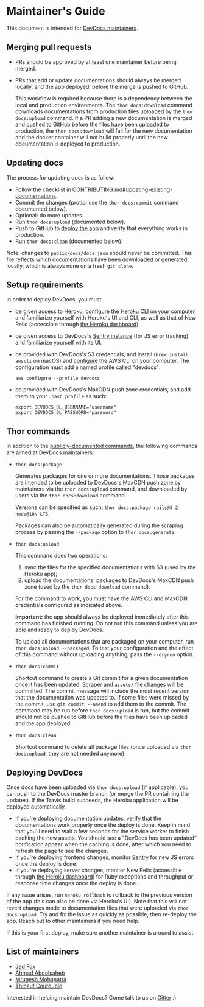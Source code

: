 # Maintainer's Guide

This document is intended for [DevDocs maintainers](#list-of-maintainers).

## Merging pull requests

- PRs should be approved by at least one maintainer before being merged.

- PRs that add or update documentations should always be merged locally, and the app deployed, before the merge is pushed to GitHub.

  This workflow is required because there is a dependency between the local and production environments. The `thor docs:download` command downloads documentations from production files uploaded by the `thor docs:upload` command. If a PR adding a new documentation is merged and pushed to GitHub before the files have been uploaded to production, the `thor docs:download` will fail for the new documentation and the docker container will not build properly until the new documentation is deployed to production.

## Updating docs

The process for updating docs is as follow:

- Follow the checklist in [CONTRIBUTING.md#updating-existing-documentations](../.github/CONTRIBUTING.md#updating-existing-documentations).
- Commit the changes (protip: use the `thor docs:commit` command documented below).
- Optional: do more updates.
- Run `thor docs:upload` (documented below).
- Push to GitHub to [deploy the app](#deploying-devdocs) and verify that everything works in production.
- Run `thor docs:clean` (documented below).

Note: changes to `public/docs/docs.json` should never be committed. This file reflects which documentations have been downloaded or generated locally, which is always none on a fresh `git clone`.

## Setup requirements

In order to deploy DevDocs, you must:

- be given access to Heroku, [configure the Heroku CLI](https://devcenter.heroku.com/articles/heroku-cli) on your computer, and familiarize yourself with Heroku's UI and CLI, as well as that of New Relic (accessible through [the Heroku dashboard](https://dashboard.heroku.com/apps/devdocs)).

- be given access to DevDocs's [Sentry instance](https://sentry.io/devdocs/devdocs-js/) (for JS error tracking) and familiarize yourself with its UI.

- be provided with DevDocs's S3 credentials, and install (`brew install awscli` on macOS) and [configure](https://docs.aws.amazon.com/cli/latest/reference/configure/) the AWS CLI on your computer. The configuration must add a named profile called "devdocs":
  ```
  aws configure --profile devdocs
  ```

- be provided with DevDocs's MaxCDN push zone credentials, and add them to your `.bash_profile` as such:
  ```
  export DEVDOCS_DL_USERNAME="username"
  export DEVDOCS_DL_PASSWORD="password"
  ```

## Thor commands

In addition to the [publicly-documented commands](https://github.com/freeCodeCamp/devdocs#available-commands), the following commands are aimed at DevDocs maintainers:

- `thor docs:package`

  Generates packages for one or more documentations. Those packages are intended to be uploaded to DevDocs's MaxCDN push zone by maintainers via the `thor docs:upload` command, and downloaded by users via the `thor docs:download` command.

  Versions can be specified as such: `thor docs:package rails@5.2 node@10\ LTS`.

  Packages can also be automatically generated during the scraping process by passing the `--package` option to `thor docs:generate`.

- `thor docs:upload`
  
  This command does two operations:
  
    1. sync the files for the specified documentations with S3 (used by the Heroku app);
    2. upload the documentations' packages to DevDocs's MaxCDN push zone (used by the `thor docs:download` command).
  
  For the command to work, you must have the AWS CLI and MaxCDN credentials configured as indicated above.
  
  **Important:** the app should always be deployed immediately after this command has finished running. Do not run this command unless you are able and ready to deploy DevDocs.
  
  To upload all documentations that are packaged on your computer, run `thor docs:upload --packaged`.
  To test your configuration and the effect of this command without uploading anything, pass the `--dryrun` option.

- `thor docs:commit`

  Shortcut command to create a Git commit for a given documentation once it has been updated. Scraper and `assets/` file changes will be committed. The commit message will include the most recent version that the documentation was updated to. If some files were missed by the commit, use `git commit --amend` to add them to the commit. The command may be run before `thor docs:upload` is run, but the commit should not be pushed to GitHub before the files have been uploaded and the app deployed.

- `thor docs:clean`

  Shortcut command to delete all package files (once uploaded via `thor docs:upload`, they are not needed anymore).

## Deploying DevDocs

Once docs have been uploaded via `thor docs:upload` (if applicable), you can push to the DevDocs master branch (or merge the PR containing the updates). If the Travis build succeeds, the Heroku application will be deployed automatically.

- If you're deploying documentation updates, verify that the documentations work properly once the deploy is done. Keep in mind that you'll need to wait a few seconds for the service worker to finish caching the new assets. You should see a "DevDocs has been updated" notification appear when the caching is done, after which you need to refresh the page to see the changes.
- If you're deploying frontend changes, monitor [Sentry](https://sentry.io/devdocs/devdocs-js/) for new JS errors once the deploy is done.
- If you're deploying server changes, monitor New Relic (accessible through [the Heroku dashboard](https://dashboard.heroku.com/apps/devdocs)) for Ruby exceptions and throughput or response time changes once the deploy is done.

If any issue arises, run `heroku rollback` to rollback to the previous version of the app (this can also be done via Heroku's UI). Note that this will not revert changes made to documentation files that were uploaded via `thor docs:upload`.  Try and fix the issue as quickly as possible, then re-deploy the app. Reach out to other maintainers if you need help.

If this is your first deploy, make sure another maintainer is around to assist. 

## List of maintainers

- [Jed Fox](https://github.com/j-f1)
- [Ahmad Abdolsaheb](https://github.com/ahmadabdolsaheb)
- [Mrugesh Mohapatra](https://github.com/raisedadead)
- [Thibaut Courouble](https://github.com/thibaut)

Interested in helping maintain DevDocs? Come talk to us on [Gitter](https://gitter.im/FreeCodeCamp/DevDocs) :)
